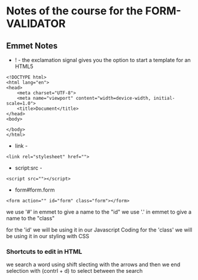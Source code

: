 # Notes of the course for the FORM-VALIDATOR

## Emmet Notes

- ! - the exclamation signal gives you the option to start a template for an HTML5

```html:
<!DOCTYPE html>
<html lang="en">
<head>
    <meta charset="UTF-8">
    <meta name="viewport" content="width=device-width, initial-scale=1.0">
    <title>Document</title>
</head>
<body>

</body>
</html>
```

- link -

```html:
<link rel="stylesheet" href="">
```

- script:src -

```html:
<script src=""></script>
```

- form#form.form

```htm:
<form action="" id="form" class="form"></form>
```

we use '#' in emmet to give a name to the "id"
we use '.' in emmet to give a name to the "class"

for the 'id' we will be using it in our Javascript Coding
for the 'class' we will be using it in our styling with CSS

### Shortcuts to edit in HTML

we search a word using shift slecting with the arrows and then we end selection with (contrl + d) to select between the search
